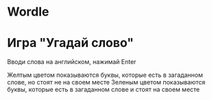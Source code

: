 # Wordle

# Игра "Угадай слово"

Вводи слова на английском, нажимай Enter

Желтым цветом показываются буквы, которые есть в загаданном слове, но стоят не на своем месте
Зеленым цветом показываются буквы, которые есть в загаданном слове и стоят на своем месте

